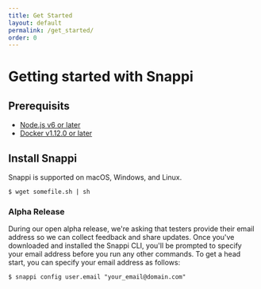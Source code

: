 ```yaml
---
title: Get Started
layout: default
permalink: /get_started/
order: 0
---
```


# Getting started with Snappi

## Prerequisits
* [Node.js v6 or later](https://nodejs.org/en/download/)
* [Docker v1.12.0 or later](https://docs.docker.com/engine/installation/)

## Install Snappi
Snappi is supported on macOS, Windows, and Linux. 

```
$ wget somefile.sh | sh
```

### Alpha Release
During our open alpha release, we're asking that testers provide their email address so we can collect feedback and 
share updates. Once you've downloaded and installed the Snappi CLI, you'll be prompted to specify your email address 
before you run any other commands. To get a head start, you can specify your email address as follows:

```
$ snappi config user.email "your_email@domain.com"
```